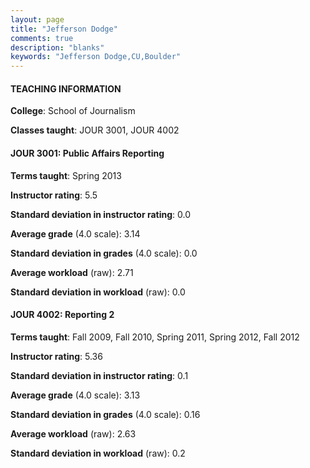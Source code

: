 ```yaml
---
layout: page
title: "Jefferson Dodge" 
comments: true
description: "blanks"
keywords: "Jefferson Dodge,CU,Boulder"
---
```

<head>
<script src="https://ajax.googleapis.com/ajax/libs/jquery/2.1.3/jquery.min.js"></script>
<script src="https://dl.dropboxusercontent.com/s/pc42nxpaw1ea4o9/highcharts.js?dl=0"></script>
<!-- <script src="../assets/js/highcharts.js"></script> -->
<style type="text/css">@font-face {
	font-family: "Bebas Neue";
	src: url(https://www.filehosting.org/file/details/544349/BebasNeue Regular.otf) format("opentype");
	}
	h1.Bebas { 
		font-family: "Bebas Neue", Verdana, Tahoma;
	}
</style>
</head>
	   
#### TEACHING INFORMATION

**College**: School of Journalism

**Classes taught**: JOUR 3001, JOUR 4002

#### JOUR 3001: Public Affairs Reporting

**Terms taught**: Spring 2013

**Instructor rating**: 5.5

**Standard deviation in instructor rating**: 0.0

**Average grade** (4.0 scale): 3.14

**Standard deviation in grades** (4.0 scale): 0.0

**Average workload** (raw): 2.71

**Standard deviation in workload** (raw): 0.0

#### JOUR 4002: Reporting 2

**Terms taught**: Fall 2009, Fall 2010, Spring 2011, Spring 2012, Fall 2012

**Instructor rating**: 5.36

**Standard deviation in instructor rating**: 0.1

**Average grade** (4.0 scale): 3.13

**Standard deviation in grades** (4.0 scale): 0.16

**Average workload** (raw): 2.63

**Standard deviation in workload** (raw): 0.2

